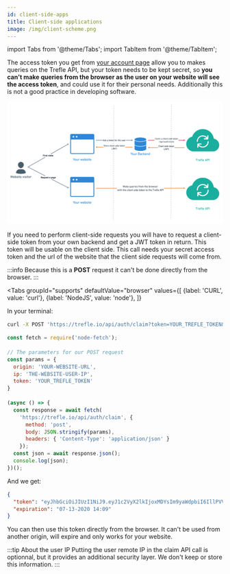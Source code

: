 ```yaml
---
id: client-side-apps
title: Client-side applications
image: /img/client-scheme.png
---
```

import Tabs from '@theme/Tabs';
import TabItem from '@theme/TabItem';


The access token you get from [your account page](https://trefle.io/profile) allow you to makes queries on the Trefle API, but your token needs to be kept secret, so **you can't make queries from the browser as the user on your website will see the access token**, and could use it for their personal needs. Additionally this is not a good practice in developing software.

![client workflow](/img/client-scheme.png)

If you need to perform client-side requests you will have to request a client-side token from your own backend and get a JWT token in return. This token will be usable on the client side. This call needs your secret access token and the url of the website that the client side requests will come from.

:::info
Because this is a **POST** request it can't be done directly from the browser.
:::


<Tabs
  groupId="supports"
  defaultValue="browser"
  values={[
    {label: 'CURL', value: 'curl'},
    {label: 'NodeJS', value: 'node'},
  ]}
>

<TabItem value="curl">

In your terminal:

```bash
curl -X POST 'https://trefle.io/api/auth/claim?token=YOUR_TREFLE_TOKEN&origin=YOUR-WEBSITE-URL&ip=12.34.56.78"'
```

</TabItem>
<TabItem value="node">

```js
const fetch = require('node-fetch');

// The parameters for our POST request
const params = {
  origin: 'YOUR-WEBSITE-URL',
  ip: 'THE-WEBSITE-USER-IP',
  token: 'YOUR_TREFLE_TOKEN'
}

(async () => {
  const response = await fetch(
    'https://trefle.io/api/auth/claim', {
      method: 'post',
      body: JSON.stringify(params),
      headers: { 'Content-Type': 'application/json' }
    });
  const json = await response.json();
  console.log(json);
})();
```

</TabItem>
</Tabs>


And we get:

```json
{
  "token": "eyJhbGciOiJIUzI1NiJ9.eyJ1c2VyX2lkIjoxMDYsIm9yaWdpbiI6IllPVVItV0VCU0lURS1VUkwiLCJpcCI6IlRIRS1XRUJTSVRFLVVTRVItSVAiLCJleHAiOjE1OTQ2NDIxNDh9.Vd2d3UK7zdNWZLBOn8y50NcUKuF8xFZgh6p7EB4fhVw",
  "expiration": "07-13-2020 14:09"
}
```

You can then use this token directly from the browser. It can't be used from another origin, will expire and only works for your website.

:::tip About the user IP
Putting the user remote IP in the claim API call is optionnal, but it provides an additional security layer. We don't keep or store this information.
:::
